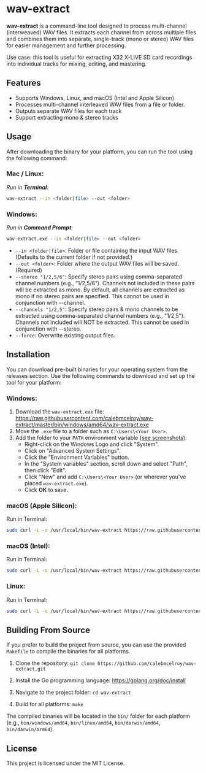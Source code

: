 # wav-extract

**wav-extract** is a command-line tool designed to process multi-channel (interweaved) WAV files. It extracts each channel from across multiple files and combines them into separate, single-track (mono or stereo) WAV files for easier management and further processing.

Use case: this tool is useful for extracting X32 X-LIVE SD card recordings into individual tracks for mixing, editing, and mastering.

## Features

- Supports Windows, Linux, and macOS (Intel and Apple Silicon)
- Processes multi-channel interleaved WAV files from a file or folder.
- Outputs separate WAV files for each track
- Support extracting mono & stereo tracks

## Usage

After downloading the binary for your platform, you can run the tool using the following command:

### Mac / Linux:

_Run in **Terminal**:_
```bash
wav-extract --in <folder|file> --out <folder>
```

### Windows:

_Run in **Command Prompt**:_
```bash
wav-extract.exe --in <folder|file> --out <folder>
```

- `--in <folder|file>`: Folder or file containing the input WAV files. (Defaults to the current folder if not provided.)
- `--out <folder>`: Folder where the output WAV files will be saved. (Required)
- `--stereo "1/2,5/6"`: Specify stereo pairs using comma-separated channel numbers (e.g., “1/2,5/6”). Channels not included in these pairs will be extracted as mono. By default, all channels are extracted as mono if no stereo pairs are specified. This cannot be used in conjunction with --channel.
- `--channels "1/2,5"`: Specify stereo pairs & mono channels to be extracted using comma-separated channel numbers (e.g., "1/2,5"). Channels not included will NOT be extracted. This cannot be used in conjunction with --stereo.
- `--force`: Overwrite existing output files.

## Installation

You can download pre-built binaries for your operating system from the releases section. Use the following commands to download and set up the tool for your platform:

### Windows:
1. Download the `wav-extract.exe` file: https://raw.githubusercontent.com/calebmcelroy/wav-extract/master/bin/windows/amd64/wav-extract.exe
2. Move the `.exe` file to a folder such as `C:\Users\<Your User>`.
3. Add the folder to your `PATH` environment variable ([see screenshots](https://medium.com/@kevinmarkvi/how-to-add-executables-to-your-path-in-windows-5ffa4ce61a53)):
   - Right-click on the Windows Logo and click "System".
   - Click on "Advanced System Settings".
   - Click the "Environment Variables" button.
   - In the "System variables" section, scroll down and select "Path", then click "Edit".
   - Click "New" and add `C:\Users\<Your User>` (or wherever you've placed `wav-extract.exe`).
   - Click **OK** to save.

### macOS (Apple Silicon):
Run in Terminal:
```bash
sudo curl -L -o /usr/local/bin/wav-extract https://raw.githubusercontent.com/calebmcelroy/wav-extract/master/bin/darwin/arm64/wav-extract && sudo chmod +x /usr/local/bin/wav-extract
```

### macOS (Intel):
Run in Terminal:
```bash
sudo curl -L -o /usr/local/bin/wav-extract https://raw.githubusercontent.com/calebmcelroy/wav-extract/master/bin/darwin/amd64/wav-extract && sudo chmod +x /usr/local/bin/wav-extract
```

### Linux:
Run in Terminal:
```bash
sudo curl -L -o /usr/local/bin/wav-extract https://raw.githubusercontent.com/calebmcelroy/wav-extract/master/bin/linux/amd64/wav-extract && sudo chmod +x /usr/local/bin/wav-extract
```

## Building From Source

If you prefer to build the project from source, you can use the provided `Makefile` to compile the binaries for all platforms.

1. Clone the repository:
   `git clone https://github.com/calebmcelroy/wav-extract.git`

2. Install the Go programming language:
   https://golang.org/doc/install

3. Navigate to the project folder:
   `cd wav-extract`

4. Build for all platforms:
   `make`

The compiled binaries will be located in the `bin/` folder for each platform (e.g., `bin/windows/amd64`, `bin/linux/amd64`, `bin/darwin/amd64`, `bin/darwin/arm64`).

## License

This project is licensed under the MIT License.